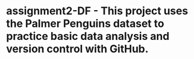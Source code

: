 # assignment2-DF - This project uses the Palmer Penguins dataset to practice basic data analysis and version control with GitHub.
